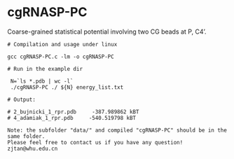# cgRNASP-PC

Coarse-grained statistical potential involving two CG beads at P, C4’.

```
# Compilation and usage under linux

gcc cgRNASP-PC.c -lm -o cgRNASP-PC

# Run in the example dir

 N=`ls *.pdb | wc -l`
 ./cgRNASP-PC ./ ${N} energy_list.txt

# Output:
   
# 2_bujnicki_1_rpr.pdb     -387.989862 kBT
# 4_adamiak_1_rpr.pdb     -540.519798 kBT

Note: the subfolder "data/" and compiled "cgRNASP-PC" should be in the same folder.
Please feel free to contact us if you have any question! zjtan@whu.edu.cn
```
